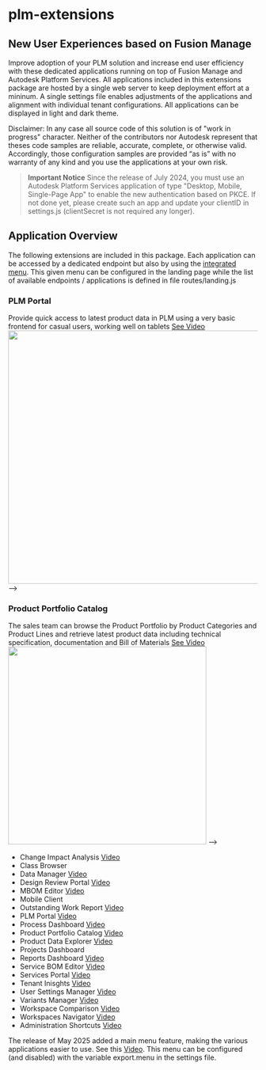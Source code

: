 # plm-extensions
## New User Experiences based on Fusion Manage
Improve adoption of your PLM solution and increase end user efficiency with these dedicated applications running on top of Fusion Manage and Autodesk Platform Services. All  applications included in this extensions package are hosted by a single web server to keep deployment effort at a mininum. A single settings file enables adjustments of the applications and alignment with individual tenant configurations. All applications can be displayed in light and dark theme.

Disclaimer: In any case all source code of this solution is of "work in progress" character. Neither of the contributors nor Autodesk represent that theses code samples are reliable, accurate, complete, or otherwise valid. Accordingly, those configuration samples are provided “as is” with no warranty of any kind and you use the applications at your own risk. 

> **Important Notice**
> Since the release of July 2024, you must use an Autodesk Platform Services application of type "Desktop, Mobile, Single-Page App" to enable the new authentication based on PKCE. If not done yet, please create such an app and update your clientID in settings.js (clientSecret is not required any longer).


## Application Overview
The following extensions are included in this package. Each application can be accessed by a dedicated endpoint but also by using the [integrated menu](https://youtu.be/ImnXV0HF3PA). This given menu can be configured in the landing page while the list of available endpoints / applications is defined in file routes/landing.js



### PLM Portal
Provide quick access to latest product data in PLM using a very basic frontend for casual users, working well on tablets
[See Video](https://youtu.be/6A9ZNCxqRKg)
<br clear="left"/>
<img src="public/images/app-portal.jpg" width="512"> -->

### Product Portfolio Catalog
The sales team can browse the Product Portfolio by Product Categories and Product Lines and retrieve latest product data including technical specification, documentation and Bill of Materials
[See Video](https://youtu.be/hroRMjZzueQ)
<br clear="left"/>
<img src="public/images/app-product-catalog.png" width="400"> -->



- Change Impact Analysis [Video](https://youtu.be/6A9ZNCxqRKg)
- Class Browser
- Data Manager [Video](https://youtu.be/hL4UblHbXw0)
- Design Review Portal [Video](https://youtu.be/AU--qJIMmlE)
- MBOM Editor [Video](https://youtu.be/qVhhKlrf1S0)
- Mobile Client
- Outstanding Work Report [Video](https://youtu.be/zUIfiiAVwVQ)
- PLM Portal [Video](https://youtu.be/tM8why6ybAU)
- Process Dashboard [Video](https://youtu.be/VkxJXRQ9Pmg)
- Product Portfolio Catalog [Video](https://youtu.be/hroRMjZzueQ)
- Product Data Explorer [Video](https://youtu.be/hLNB3z_lp2k)
- Projects Dashboard
- Reports Dashboard [Video](https://youtu.be/quNaLQLAT3Q)
- Service BOM Editor [Video](https://youtu.be/zVnsrQyO-1o)
- Services Portal [Video](https://youtu.be/VV68HAJaeF4)
- Tenant Inisghts [Video](https://youtu.be/WZXGfDKGRHY)
- User Settings Manager [Video](https://youtu.be/hJjxoovwbS8)
- Variants Manager [Video](https://youtu.be/v6ZZN3Xo-BM)
- Workspace Comparison [Video](https://youtu.be/llQtsclH-L0)
- Workspaces Navigator [Video](https://youtu.be/jHBkAuEh32g)
- Administration Shortcuts [Video](https://youtu.be/D_qFX90CGAI)


<!-- ![PLM Addins](public/images/addins-plm.png) -->



The release of May 2025 added a main menu feature, making the various applications easier to use. See this [Video](https://youtu.be/ImnXV0HF3PA). This menu can be configured (and disabled) with the variable export.menu in the settings file.